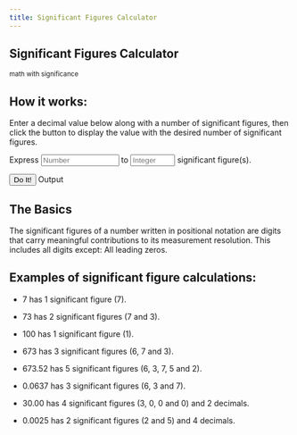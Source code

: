 ```yaml
---
title: Significant Figures Calculator
---
```



<div class="container">
<div class="page-header">
<h2>Significant Figures Calculator</h2>
<small>math with significance</small>

</div>

<h2>How it works:</h2>
<p>
Enter a decimal value below along with a number of significant figures, then click the button to display the value with the desired number of significant figures.
</p>
<p>
<form action="" class="form-inline" id="num-sig-figs-form">
Express <input id="number" type="number" class="form-control" style="width: 140px;" placeholder="Number" /> to <input id="num-sig-figs" type="number" class="form-control" style="width: 80px;" placeholder="Integer" /> significant figure(s).
</form>
</p>
<p>
<button class="btn btn-primary" onclick="if(parseInt($('#num-sig-figs').val()) > 0 && parseFloat($('#number').val())) { showWithSigFigs($('#number').val(), $('#num-sig-figs').val()); $('#num-sig-figs-form').removeClass('has-error'); } else { $('num-sig-figs-form').addClass('has-error'); }">Do It!</button>
<span class="btn btn-success disabled" id="output">Output</span>
</p>

<h2>The Basics</h2>
<p>
The significant figures of a number written in positional notation are digits that carry meaningful contributions to its measurement resolution. This includes all digits except: All leading zeros. 
</p>

<h2>Examples of significant figure calculations:</h2>
<p>
  
* 7 has 1 significant figure (7).

* 73 has 2 significant figures (7 and 3).

* 100 has 1 significant figure (1).

* 673 has 3 significant figures (6, 7 and 3).

* 673.52 has 5 significant figures (6, 3, 7, 5 and 2).

* 0.0637 has 3 significant figures (6, 3 and 7).

* 30.00 has 4 significant figures (3, 0, 0 and 0) and 2 decimals.

* 0.0025 has 2 significant figures (2 and 5) and 4 decimals.

</p>
</div>

<script type="text/javascript" src="https://code.jquery.com/jquery-2.2.4.min.js"></script>
<script type="text/javascript" src="sig-figs.js"></script>
<script src="https://cdn.jsdelivr.net/npm/bootstrap@4.5.3/dist/js/bootstrap.bundle.min.js" integrity="sha384-ho+j7jyWK8fNQe+A12Hb8AhRq26LrZ/JpcUGGOn+Y7RsweNrtN/tE3MoK7ZeZDyx" crossorigin="anonymous"></script>

<script type="text/javascript">
  
function showWithSigFigs(numStr, n) {
var num = parseInt(n);
var sf = new SigFloat(numStr);
$('#output').html(sf.withSigFigures(num).toFixed());
}
</script>
